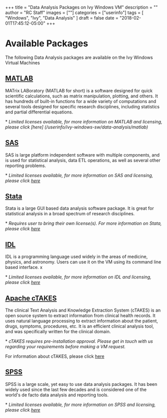 +++
title = "Data Analysis Packages on Ivy Windows VM"
description = ""
author = "RC Staff"
images = [""]
categories = ["userinfo"]
tags = [
    "Windows", 
    "Ivy",
    "Data Analysis"
]
draft = false
date = "2018-02-01T17:45:12-05:00"
+++
# Available Packages
The following Data Analysis packages are available on the Ivy Windows Virtual Machines

## [MATLAB](/userinfo/ivy-windows-sw/data-analysis/matlab)

MATrix LABoratory (MATLAB for short) is a software designed for quick scientific calculations, such as matrix manipulation, plotting, and others.
It has hundreds of built-in functions for a wide variety of computations and several tools designed for specific 
research disciplines, including statistics and partial differential equations.

&#42; *Limited licenses available, for more information on MATLAB and licensing, please click [here] (/userinfo/ivy-windows-sw/data-analysis/matlab)*


## [SAS](/userinfo/ivy-windows-sw/data-analysis/sas)

SAS is large platform independent software with multiple components, and is used for statistical analysis, data ETL operations, as well as several other
reporting problems. 

&#42; *Limited licenses available, for more information on SAS and licensing, please click [here](/userinfo/ivy-windows-sw/data-analysis/sas)* 


## [Stata](/userinfo/ivy-windows-sw/data-analysis/stata)

Stata is a large GUI based data analysis software package. It is great for statistical analysis in a broad spectrum of research disciplines. 

&#42; *Requires user to bring their own license(s). For more information on Stata, please click [here](/userinfo/ivy-windows-sw/data-analysis/stata)*

## [IDL](/userinfo/ivy-windows-sw/data-analysis/idl)

IDL is a programming language used widely in the areas of medicine, physics, and astronomy. Users can use it on the VM using its command line based
interface. x

&#42; *Limited licenses available, for more information on IDL and licensing, please click [here](/userinfo/ivy-windows-sw/data-analysis/idl)*

## [Apache cTAKES](/userinfo/ivy-windows-sw/data-analysis/ctakes)

The clinical Text Analysis and Knowledge Extraction System (cTAKES) is an open source system to extract information from clinical health records. 
It uses natural language processing to extract information about the patient, drugs, symptoms, procedures, etc. It is an efficient clinical analysis
tool, and was specifically written for the clinical domain. 

&#42; *cTAKES requires pre-installation approval. Please get in touch with us regarding your requirements before making a VM request.* 

For information about cTAKES, please click [here](/userinfo/ivy-windows-sw/data-analysis/ctakes)  

## [SPSS](/userinfo/ivy-windows-sw/data-analysis/spss)

SPSS is a large scale, yet easy to use data analysis packages. It has been widely used since the last few decades and is considered one of the world's
de facto data analysis and reporting tools. 

&#42; *Limited licenses available, for more information on SPSS and licensing, please click [here](/userinfo/ivy-windows-sw/data-analysis/spss)*